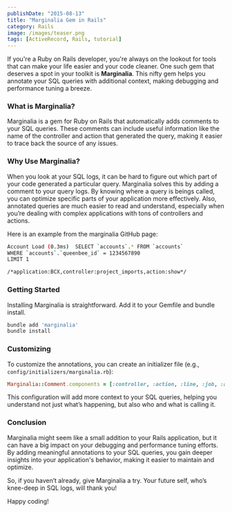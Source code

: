 ```yaml
---
publishDate: "2015-08-13"
title: "Marginalia Gem in Rails"
category: Rails
image: /images/teaser.png
tags: [ActiveRecord, Rails, tutorial]
---
```


If you're a Ruby on Rails developer, you're always on the lookout for tools that can make your life easier and your code cleaner. One such gem that deserves a spot in your toolkit is **Marginalia**. This nifty gem helps you annotate your SQL queries with additional context, making debugging and performance tuning a breeze.

### What is Marginalia?

Marginalia is a gem for Ruby on Rails that automatically adds comments to your SQL queries. These comments can include useful information like the name of the controller and action that generated the query, making it easier to trace back the source of any issues.

### Why Use Marginalia?

When you look at your SQL logs, it can be hard to figure out which part of your code generated a particular query. Marginalia solves this by adding a comment to your query logs. By knowing where a query is beings called, you can optimize specific parts of your application more effectively. Also, annotated queries are much easier to read and understand, especially when you’re dealing with complex applications with tons of controllers and actions.

Here is an example from the marginalia GitHub page:

```sh
Account Load (0.3ms)  SELECT `accounts`.* FROM `accounts`
WHERE `accounts`.`queenbee_id` = 1234567890
LIMIT 1

/*application:BCX,controller:project_imports,action:show*/
```

### Getting Started

Installing Marginalia is straightforward. Add it to your Gemfile and bundle install.

```ruby
bundle add 'marginalia'
bundle install
```

### Customizing

To customize the annotations, you can create an initializer file (e.g., `config/initializers/marginalia.rb`):

```ruby
Marginalia::Comment.components = [:controller, :action, :line, :job, :app, :pid]

```

This configuration will add more context to your SQL queries, helping you understand not just what’s happening, but also who and what is calling it.

### Conclusion

Marginalia might seem like a small addition to your Rails application, but it can have a big impact on your debugging and performance tuning efforts. By adding meaningful annotations to your SQL queries, you gain deeper insights into your application's behavior, making it easier to maintain and optimize.

So, if you haven’t already, give Marginalia a try. Your future self, who’s knee-deep in SQL logs, will thank you!

Happy coding!
